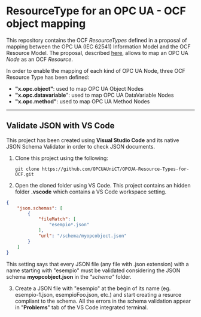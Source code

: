 # ResourceType for an OPC UA - OCF object mapping
This repository contains the OCF *ResourceTypes* defined in a proposal of mapping between the OPC UA (IEC 62541) Information Model and the OCF Resource Model.
The proposal, described [here](https://ieeexplore.ieee.org/document/8387649/), allows to map an OPC UA *Node* as an OCF *Resource*.

In order to enable the mapping of each kind of OPC UA Node, three OCF Resource Type has been defined:

- **"x.opc.object"**: used to map OPC UA Object Nodes
- **"x.opc.datavariable**": used to map OPC UA DataVariable Nodes
- **"x.opc.method"**: used to map OPC UA Method Nodes


---

## Validate JSON with VS Code
This project has been created using **Visual Studio Code** and its native JSON Schema Validator in order to check JSON documents.

1. Clone this project using the following:

    ` git clone https://github.com/OPCUAUniCT/OPCUA-Resource-Types-for-OCF.git `

2. Open the cloned folder using VS Code. This project contains an hidden folder **.vscode** which contains a VS Code workspace setting.

```json
{
    "json.schemas": [
        {
            "fileMatch": [
                "esempio*.json"
            ],
            "url": "/schema/myopcobject.json"
        }
    ]
}
```
This setting says that every JSON file (any file with .json extension) with a name starting with "esempio" must be validated considering the JSON schema **myopcobject.json** in the *"schema"* folder.

3. Create a JSON file with "esempio" at the begin of its name (eg. esempio-1.json, esempioFoo.json, etc.) and start creating a resurce compliant to the schema. All the errors in the schema validation appear in "**Problems**" tab of the VS Code integrated terminal. 